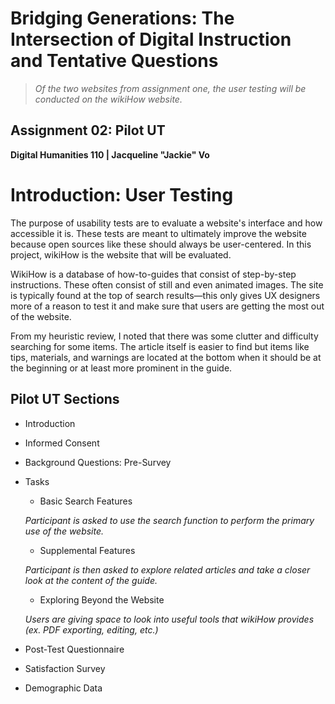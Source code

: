 # Bridging Generations: The Intersection of Digital Instruction and Tentative Questions

> *Of the two websites from assignment one, the user testing will be conducted on the wikiHow website.*
 
## Assignment 02: Pilot UT ##
__Digital Humanities 110 | Jacqueline "Jackie" Vo__

# Introduction: User Testing #

The purpose of usability tests are to evaluate a website's interface and how accessible it is. These tests are meant to ultimately improve the website because open sources like these should always be user-centered. In this project, wikiHow is the website that will be evaluated. 

WikiHow is a database of how-to-guides that consist of step-by-step instructions. These often consist of still and even animated images. The site is typically found at the top of search results—this only gives UX designers more of a reason to test it and make sure that users are getting the most out of the website. 

From my heuristic review, I noted that there was some clutter and difficulty searching for some items. The article itself is easier to find but items like tips, materials, and warnings are located at the bottom when it should be at the beginning or at least more prominent in the guide. 

## Pilot UT Sections ##

* Introduction
* Informed Consent
* Background Questions: Pre-Survey
* Tasks
  * Basic Search Features

  *Participant is asked to use the search function to perform the primary use of the website.*
  
  * Supplemental Features

  *Participant is then asked to explore related articles and take a closer look at the content of the guide.*
  
  * Exploring Beyond the Website

  *Users are giving space to look into useful tools that wikiHow provides (ex. PDF exporting, editing, etc.)*
  
* Post-Test Questionnaire 
* Satisfaction Survey
* Demographic Data

